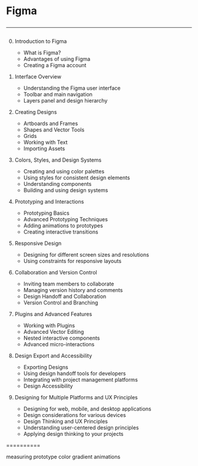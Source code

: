# Figma <hr>

0. Introduction to Figma
   + What is Figma?
   + Advantages of using Figma
   + Creating a Figma account


1. Interface Overview
   + Understanding the Figma user interface
   + Toolbar and main navigation
   + Layers panel and design hierarchy


2. Creating Designs
   + Artboards and Frames
   + Shapes and Vector Tools
   + Grids
   + Working with Text
   + Importing Assets


3. Colors, Styles, and Design Systems
   + Creating and using color palettes
   + Using styles for consistent design elements
   + Understanding components
   + Building and using design systems


4. Prototyping and Interactions
   + Prototyping Basics
   + Advanced Prototyping Techniques
   + Adding animations to prototypes
   + Creating interactive transitions


5. Responsive Design
   + Designing for different screen sizes and resolutions
   + Using constraints for responsive layouts


6. Collaboration and Version Control
   + Inviting team members to collaborate
   + Managing version history and comments
   + Design Handoff and Collaboration
   + Version Control and Branching


7. Plugins and Advanced Features
   + Working with Plugins
   + Advanced Vector Editing
   + Nested interactive components
   + Advanced micro-interactions


8. Design Export and Accessibility
   + Exporting Designs
   + Using design handoff tools for developers
   + Integrating with project management platforms
   + Design Accessibility


9. Designing for Multiple Platforms and UX Principles
   + Designing for web, mobile, and desktop applications
   + Design considerations for various devices
   + Design Thinking and UX Principles
   + Understanding user-centered design principles
   + Applying design thinking to your projects






==========

measuring
prototype
color gradient
animations

